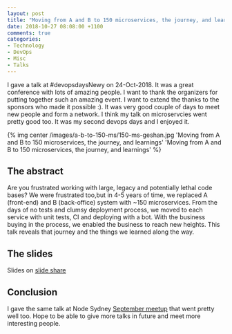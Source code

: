 ```yaml
---
layout: post
title: "Moving from A and B to 150 microservices, the journey, and learnings [Slides]"
date: 2018-10-27 08:08:00 +1100
comments: true
categories: 
- Technology
- DevOps
- Misc 
- Talks
---
```


I gave a talk at #devopsdaysNewy on 24-Oct-2018. It was a great conference with lots of amazing people.
I want to thank the organizers for putting together such an amazing event. I want to extend the thanks to the sponsors who made it possible :). It was very good couple of days to meet new people and form a network. I think my talk on microservcies went pretty good too. It was my second devops days and I enjoyed it.

{% img center /images/a-b-to-150-ms/150-ms-geshan.jpg 'Moving from A and B to 150 microservices, the journey, and learnings' 'Moving from A and B to 150 microservices, the journey, and learnings' %}
<!-- more -->

## The abstract

Are you frustrated working with large, legacy and potentially lethal code bases? We were frustrated too,but in 4-5 years of time, we replaced A (front-end) and B (back-office) system with ~150 microservices. From the days of no tests and clumsy deployment process, we moved to each service with unit tests, CI and deploying with a bot. With the business buying in the process, we enabled the business to reach new heights. This talk reveals that journey and the things we learned along the way.

## The slides

<script async class="speakerdeck-embed" data-id="05a92573b3fc4221b6a17478ae0db2b2" data-ratio="1.77777777777778" src="//speakerdeck.com/assets/embed.js"></script>

Slides on [slide share](https://www.slideshare.net/geshan/moving-from-a-and-b-to-150-microservices-the-journey-and-learnings)

## Conclusion

I gave the same talk at Node Sydney [September meetup](https://www.meetup.com/node-sydney/events/cvdqzpyxmbjb/) that went pretty well too. Hope to be able to give more talks in future and meet more interesting people.

